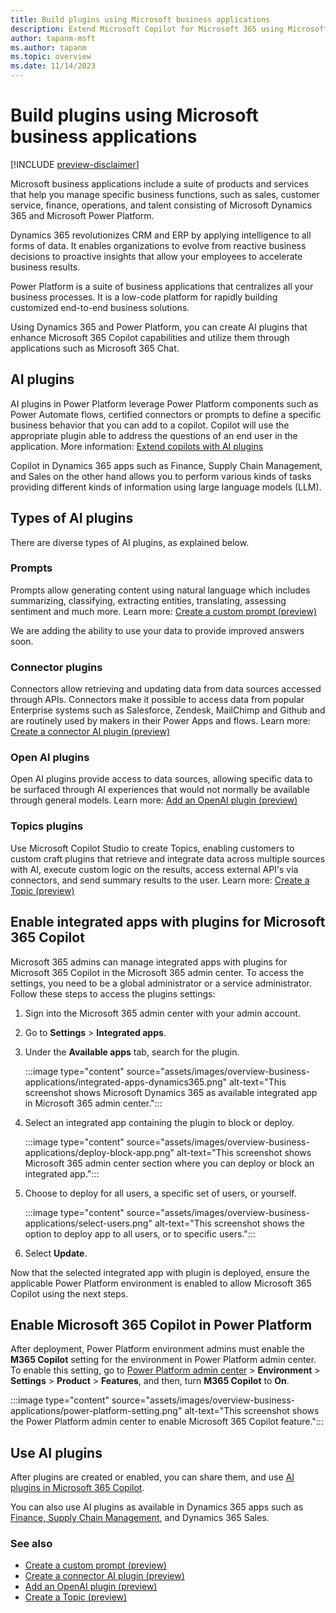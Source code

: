 ```yaml
---
title: Build plugins using Microsoft business applications
description: Extend Microsoft Copilot for Microsoft 365 using Microsoft Dynamics 365 apps and Microsoft Power Platform
author: tapanm-msft
ms.author: tapanm
ms.topic: overview
ms.date: 11/14/2023
---
```


# Build plugins using Microsoft business applications

[!INCLUDE [preview-disclaimer](includes/preview-disclaimer.md)]

Microsoft business applications include a suite of products and services that help you manage specific business functions, such as sales, customer service, finance, operations, and talent consisting of Microsoft Dynamics 365 and Microsoft Power Platform.

Dynamics 365 revolutionizes CRM and ERP by applying intelligence to all forms of data. It enables organizations to evolve from reactive business decisions to proactive insights that allow your employees to accelerate business results.

Power Platform is a suite of business applications that centralizes all your business processes. It is a low-code platform for rapidly building customized end-to-end business solutions.

Using Dynamics 365 and Power Platform, you can create AI plugins that enhance Microsoft 365 Copilot capabilities and utilize them through applications such as Microsoft 365 Chat.

## AI plugins

AI plugins in Power Platform leverage Power Platform components such as Power Automate flows, certified connectors or prompts to define a specific business behavior that you can add to a copilot. Copilot will use the appropriate plugin able to address the questions of an end user in the application. More information: [Extend copilots with AI plugins](/power-virtual-agents/copilot-plugins-overview)

Copilot in Dynamics 365 apps such as Finance, Supply Chain Management, and Sales on the other hand allows you to perform various kinds of tasks providing different kinds of information using large language models (LLM).

## Types of AI plugins

There are diverse types of AI plugins, as explained below.

### Prompts

Prompts allow generating content using natural language which includes summarizing, classifying, extracting entities, translating, assessing sentiment and much more. Learn more: [Create a custom prompt (preview)](/ai-builder/create-a-custom-prompt)

We are adding the ability to use your data to provide improved answers soon.

### Connector plugins

Connectors allow retrieving and updating data from data sources accessed through APIs. Connectors make it possible to access data from popular Enterprise systems such as Salesforce, Zendesk, MailChimp and Github and are routinely used by makers in their Power Apps and flows. Learn more: [Create a connector AI plugin (preview)](/connectors/create-a-connector-ai-plugin)

### Open AI plugins

Open AI plugins provide access to data sources, allowing specific data to be surfaced through AI experiences that would not normally be available through general models. Learn more: [Add an OpenAI plugin (preview)](/power-virtual-agents/copilot-ai-plugins#add-an-openai-plugin)

### Topics plugins

Use Microsoft Copilot Studio to create Topics, enabling customers to custom craft plugins that retrieve and integrate data across multiple sources with AI, execute custom logic on the results, access external API's via connectors, and send summary results to the user. Learn more: [Create a Topic (preview)](/power-virtual-agents/copilot-conversational-plugins)

## Enable integrated apps with plugins for Microsoft 365 Copilot

Microsoft 365 admins can manage integrated apps with plugins for Microsoft 365 Copilot in the Microsoft 365 admin center. To access the settings, you need to be a global administrator or a service administrator. Follow these steps to access the plugins settings:

1. Sign into the Microsoft 365 admin center with your admin account.

1. Go to **Settings** &gt; **Integrated apps**.

1. Under the **Available apps** tab, search for the plugin.

    :::image type="content" source="assets/images/overview-business-applications/integrated-apps-dynamics365.png" alt-text="This screenshot shows Microsoft Dynamics 365 as available integrated app in Microsoft 365 admin center.":::

1. Select an integrated app containing the plugin to block or deploy.

    :::image type="content" source="assets/images/overview-business-applications/deploy-block-app.png" alt-text="This screenshot shows Microsoft 365 admin center section where you can deploy or block an integrated app.":::

1. Choose to deploy for all users, a specific set of users, or yourself.

    :::image type="content" source="assets/images/overview-business-applications/select-users.png" alt-text="This screenshot shows the option to deploy app to all users, or to specific users.":::

1. Select **Update**.

Now that the selected integrated app with plugin is deployed, ensure the applicable Power Platform environment is enabled to allow Microsoft 365 Copilot using the next steps.

## Enable Microsoft 365 Copilot in Power Platform

After deployment, Power Platform environment admins must enable the **M365 Copilot** setting for the environment in Power Platform admin center. To enable this setting, go to [Power Platform admin center](https://admin.powerplatform.com/) &gt; **Environment** &gt; **Settings** &gt; **Product** &gt; **Features**, and then, turn **M365 Copilot** to **On**.

:::image type="content" source="assets/images/overview-business-applications/power-platform-setting.png" alt-text="This screenshot shows the Power Platform admin center to enable Microsoft 365 Copilot feature.":::

## Use AI plugins

After plugins are created or enabled, you can share them, and use [AI plugins in Microsoft 365 Copilot](/power-virtual-agents/copilot-plugins-overview).

You can also use AI plugins as available in Dynamics 365 apps such as [Finance, Supply Chain Management](/dynamics365/fin-ops-core/dev-itpro/m365-copilot/faq-for-chat-with-fno-data-on-m365copilot), and Dynamics 365 Sales.

### See also

- [Create a custom prompt (preview)](/ai-builder/create-a-custom-prompt)
- [Create a connector AI plugin (preview)](/connectors/create-a-connector-ai-plugin)
- [Add an OpenAI plugin (preview)](/power-virtual-agents/copilot-ai-plugins#add-an-openai-plugin)
- [Create a Topic (preview)](/power-virtual-agents/copilot-conversational-plugins)
